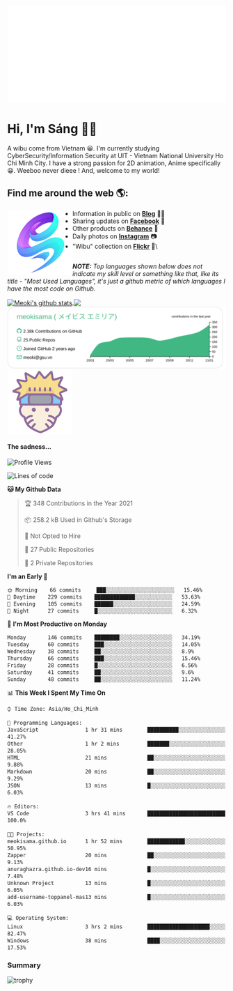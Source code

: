 <p align="center">
<a href="https://meokisama.github.io">
    <img src="effect.svg"/>
</a>
</p>

# Hi, I'm Sáng 👋🏾
A wibu come from Vietnam 😀. I'm currently studying CyberSecurity/Information Security at UIT - Vietnam National University Ho Chi Minh City. I have a strong passion for 2D animation, Anime specifically 😀. Weeboo never dieee ! And, welcome to my world!


## Find me around the web 🌎:
<a href="https://facebook.com/slytherinnn/"><img align="left" width="150" height="150" src="https://github.com/meokisama/meokisama/blob/master/image/2750554.png"> </a>
- Information in public on <a href="https://meokisama.github.io/">__Blog__</a> ✍🏾
- Sharing updates on <a href="https://facebook.com/slytherinnn/">__Facebook__</a> 💼
- Other products on <a href="https://www.behance.net/meokisama">__Behance__</a> 🏓
- Daily photos on <a href="https://www.instagram.com/hi.im.meoki/">__Instagram__</a> 📷
- "Wibu" collection on <a href="https://www.flickr.com/photos/meokisama/albums">__Flickr__</a> 👾\
##
___NOTE:___ _Top languages shown below does not indicate my skill level or something like that, like its title - "Most Used Languages", it's just a github metric of which languages I have the most code on Github._


<a href="https://github.com/meokisama">
  <img align="center" src="https://github-readme-stats.vercel.app/api?username=meokisama&show_icons=true&include_all_commits=true&theme=vue&count_private=true&line_height=28.8" alt="Meoki's github stats" />
</a>
<a href="https://github.com/meokisama">
  <img align="center" src="https://github-readme-stats.vercel.app/api/top-langs/?username=meokisama&layout=compact&theme=vue&langs_count=10" />
</a>

<div style="overflow: hidden;justify-content:space-around;">
  <img align="center" src="https://raw.githubusercontent.com/meokisama/meokisama/master/profile-summary-card-output/vue/0-profile-details.svg"/>
  <img align="center" src="image/favicon.png" width="150">
</div>

#### The sadness...

<!--START_SECTION:waka-->
![Profile Views](http://img.shields.io/badge/Profile%20Views-23-blue)

![Lines of code](https://img.shields.io/badge/From%20Hello%20World%20I%27ve%20Written-1.8%20million%20lines%20of%20code-blue)

**🐱 My Github Data** 

> 🏆 348 Contributions in the Year 2021
 > 
> 📦 258.2 kB Used in Github's Storage 
 > 
> 🚫 Not Opted to Hire
 > 
> 📜 27 Public Repositories 
 > 
> 🔑 2 Private Repositories  
 > 
**I'm an Early 🐤** 

```text
🌞 Morning    66 commits     ███░░░░░░░░░░░░░░░░░░░░░░   15.46% 
🌆 Daytime    229 commits    █████████████░░░░░░░░░░░░   53.63% 
🌃 Evening    105 commits    ██████░░░░░░░░░░░░░░░░░░░   24.59% 
🌙 Night      27 commits     █░░░░░░░░░░░░░░░░░░░░░░░░   6.32%

```
📅 **I'm Most Productive on Monday** 

```text
Monday       146 commits    ████████░░░░░░░░░░░░░░░░░   34.19% 
Tuesday      60 commits     ███░░░░░░░░░░░░░░░░░░░░░░   14.05% 
Wednesday    38 commits     ██░░░░░░░░░░░░░░░░░░░░░░░   8.9% 
Thursday     66 commits     ███░░░░░░░░░░░░░░░░░░░░░░   15.46% 
Friday       28 commits     █░░░░░░░░░░░░░░░░░░░░░░░░   6.56% 
Saturday     41 commits     ██░░░░░░░░░░░░░░░░░░░░░░░   9.6% 
Sunday       48 commits     ██░░░░░░░░░░░░░░░░░░░░░░░   11.24%

```


📊 **This Week I Spent My Time On** 

```text
⌚︎ Time Zone: Asia/Ho_Chi_Minh

💬 Programming Languages: 
JavaScript               1 hr 31 mins        ██████████░░░░░░░░░░░░░░░   41.27% 
Other                    1 hr 2 mins         ███████░░░░░░░░░░░░░░░░░░   28.05% 
HTML                     21 mins             ██░░░░░░░░░░░░░░░░░░░░░░░   9.88% 
Markdown                 20 mins             ██░░░░░░░░░░░░░░░░░░░░░░░   9.29% 
JSON                     13 mins             █░░░░░░░░░░░░░░░░░░░░░░░░   6.03%

🔥 Editors: 
VS Code                  3 hrs 41 mins       █████████████████████████   100.0%

🐱‍💻 Projects: 
meokisama.github.io      1 hr 52 mins        ████████████░░░░░░░░░░░░░   50.95% 
Zapper                   20 mins             ██░░░░░░░░░░░░░░░░░░░░░░░   9.13% 
anuraghazra.github.io-dev16 mins             █░░░░░░░░░░░░░░░░░░░░░░░░   7.48% 
Unknown Project          13 mins             █░░░░░░░░░░░░░░░░░░░░░░░░   6.05% 
add-username-toppanel-mas13 mins             █░░░░░░░░░░░░░░░░░░░░░░░░   6.03%

💻 Operating System: 
Linux                    3 hrs 2 mins        ████████████████████░░░░░   82.47% 
Windows                  38 mins             ████░░░░░░░░░░░░░░░░░░░░░   17.53%

```


<!--END_SECTION:waka-->
### Summary
![trophy](https://github-profile-trophy.vercel.app/?username=meokisama)
